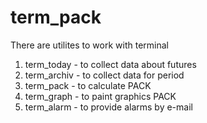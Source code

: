 # term_pack
There are utilites to work with terminal
1. term_today   - to collect data about futures
2. term_archiv  - to collect data for period
3. term_pack    - to calculate PACK
4. term_graph   - to paint graphics PACK
5. term_alarm   - to provide alarms by e-mail
